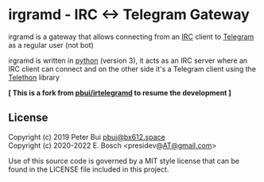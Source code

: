 # irgramd - IRC <-> Telegram Gateway

irgramd is a gateway that allows connecting from an [IRC] client to
[Telegram] as a regular user (not bot)

irgramd is written in [python] (version 3), it acts as an IRC server
where an IRC client can connect and on the other side it's a Telegram client
using the [Telethon] library

**[ This is a fork from [pbui/irtelegramd] to resume the development ]**

## License

Copyright (c) 2019 Peter Bui <pbui@bx612.space>  
Copyright (c) 2020-2022 E. Bosch <presidev@AT@gmail.com>

Use of this source code is governed by a MIT style license that
can be found in the LICENSE file included in this project.

[IRC]: https://en.wikipedia.org/wiki/Internet_Relay_Chat
[Telegram]: https://telegram.org/
[python]: https://www.python.org/
[Telethon]: https://github.com/LonamiWebs/Telethon
[pbui/irtelegramd]: https://github.com/pbui/irtelegramd
